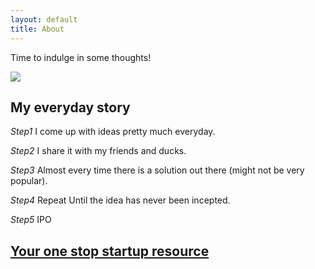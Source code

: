 ```yaml
---
layout: default
title: About
---
```

<p class="message">
  Time to indulge in some thoughts!
</p>

<div class="logo">
  <img src="{{ site.logo.image }}" />
</div>

## My everyday story
*Step1*  I come up with ideas pretty much everyday.

*Step2*  I share it with my friends and ducks.

*Step3*  Almost every time there is a solution out there (might not be very popular).


*Step4*  Repeat Until the idea has never been incepted.

*Step5*  IPO



## [Your one stop startup resource](https://startup101.github.io/startup/angel-investors/markets/2020/03/19/first-post/)
